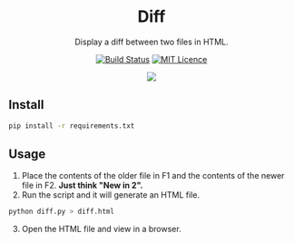 <div align="center">

# Diff

Display a diff between two files in HTML.

[![Build Status](https://travis-ci.org/Justintime50/diff.svg?branch=master)](https://travis-ci.org/Justintime50/diff)
[![MIT Licence](https://badges.frapsoft.com/os/mit/mit.svg?v=103)](https://opensource.org/licenses/mit-license.php)

<img src="assets/showcase.png">

</div>

## Install

```bash
pip install -r requirements.txt
```

## Usage

1) Place the contents of the older file in F1 and the contents of the newer file in F2. **Just think "New in 2".**
2) Run the script and it will generate an HTML file.

```bash
python diff.py > diff.html
```

3) Open the HTML file and view in a browser.
